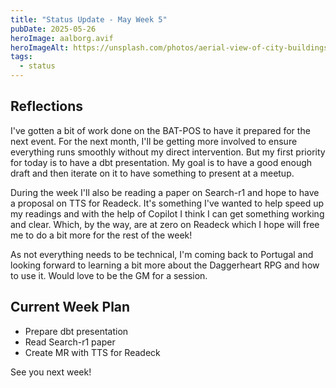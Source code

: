 ```yaml
---
title: "Status Update - May Week 5"
pubDate: 2025-05-26
heroImage: aalborg.avif
heroImageAlt: https://unsplash.com/photos/aerial-view-of-city-buildings-during-daytime-TS9iwshcI98
tags:
  - status
---
```


## Reflections

I've gotten a bit of work done on the BAT-POS to have it prepared for the next event. For the next month, I'll be getting more involved to ensure everything runs smoothly without my direct intervention. But my first priority for today is to have a dbt presentation. My goal is to have a good enough draft and then iterate on it to have something to present at a meetup.

During the week I'll also be reading a paper on Search-r1 and hope to have a proposal on TTS for Readeck. It's something I've wanted to help speed up my readings and with the help of Copilot I think I can get something working and clear. Which, by the way, are at zero on Readeck which I hope will free me to do a bit more for the rest of the week!

As not everything needs to be technical, I'm coming back to Portugal and looking forward to learning a bit more about the Daggerheart RPG and how to use it. Would love to be the GM for a session.

## Current Week Plan

- Prepare dbt presentation
- Read Search-r1 paper
- Create MR with TTS for Readeck


See you next week!
